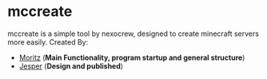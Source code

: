 # mccreate

mccreate is a simple tool by nexocrew, designed to create minecraft servers more easily.
Created By:
- [Moritz](https://github.com/moritz-deiaco) (**Main Functionality, program startup and general structure**)
- [Jesper](https://github.com/jesperrichert) (**Design and published**)

